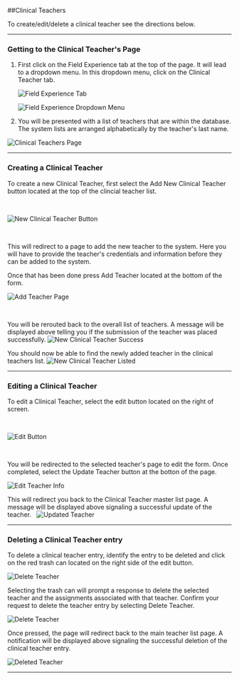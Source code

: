 

##Clinical Teachers

To create/edit/delete a clinical teacher see the directions below.
***

### Getting to the Clinical Teacher's Page
1. First click on the Field Experience tab at the top of the page. It will lead to a dropdown menu. In this dropdown menu, click on the Clinical Teacher tab.

    ![Field Experience Tab](/help_images/clinical_teachers/advisor_nav_bar.JPG)

    ![Field Experience Dropdown Menu](/help_images/clinical_teachers/field_exp_drop_down.JPG)

2. You will be presented with a list of teachers that are within the database. The system lists are arranged alphabetically by the teacher's last name.

  ![Clinical Teachers Page](/help_images/clinical_teachers/all_clinical_teachers_page.JPG)

***
### Creating a Clinical Teacher
To create a new Clinical Teacher, first select the Add New Clinical Teacher button located at the top of the clincial teacher list.

&nbsp;

  ![New Clinical Teacher Button](/help_images/clinical_teachers/new_clinical_teacher_button.JPG)

&nbsp;

This will redirect to a page to add the new teacher to the system.
Here you will have to provide the teacher's credentials and information before they can be added to the system.

Once that has been done press Add Teacher located at the bottom of the form.

  ![Add Teacher Page](/help_images/clinical_teachers/add_clinical_teacher.JPG)

&nbsp;

You will be rerouted back to the overall list of teachers.
A message will be displayed above telling you if the submission of the teacher was placed successfully.
  ![New Clinical Teacher Success](/help_images/clinical_teachers/new_created_clinical_teacher.JPG)

You should now be able to find the newly added teacher in the clinical teachers list.
  ![New Clinical Teacher Listed](/help_images/clinical_teachers/created_teacher.JPG)

***
### Editing a Clinical Teacher
To edit a Clinical Teacher, select the edit button located on the right of screen.

&nbsp;

  ![Edit Button](/help_images/clinical_teachers/edit_teacher_button.JPG)

&nbsp;

You will be redirected to the selected teacher's page to edit the form.
Once completed, select the Update Teacher button at the botton of the page.
&nbsp;

  ![Edit Teacher Info](/help_images/clinical_teachers/edit_clinical_teacher.JPG)

This will redirect you back to the Clinical Teacher master list page. A message will be displayed above signaling a successful update of the teacher.
&nbsp;
  ![Updated Teacher](/help_images/clinical_teachers/updated_clinical_teacher.JPG)

***
### Deleting a Clinical Teacher entry
To delete a clinical teacher entry, identify the entry to be deleted and click on the red trash can located on the right side of the edit button.


  ![Delete Teacher](/help_images/clinical_teachers/delete_created_teacher.JPG)

Selecting the trash can will prompt a response to delete the selected teacher and the assignments associated with that teacher. 
Confirm your request to delete the teacher entry by selecting Delete Teacher.

  
  ![Delete Teacher](/help_images/clinical_teachers/delete_clinical_teacher.JPG)

Once pressed, the page will redirect back to the main teacher list page. A notification will be displayed above signaling the successful deletion of the clinical teacher entry.

  ![Deleted Teacher](/help_images/clinical_teachers/deleted_teacher.JPG)

***


